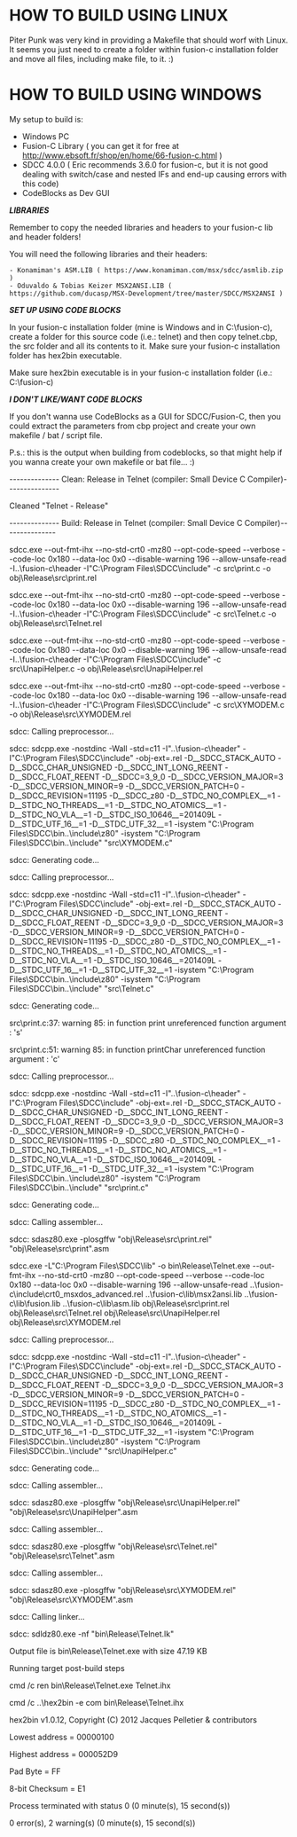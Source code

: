 # HOW TO BUILD USING LINUX

Piter Punk was very kind in providing a Makefile that should worf with Linux.
It seems you just need to create a folder within fusion-c installation folder
and move all files, including make file, to it. :)

# HOW TO BUILD USING WINDOWS

My setup to build is:

- Windows PC
- Fusion-C Library ( you can get it for free at http://www.ebsoft.fr/shop/en/home/66-fusion-c.html )
- SDCC 4.0.0 ( Eric recommends 3.6.0 for fusion-c, but it is not good dealing with switch/case and 
  nested IFs and end-up causing errors with this code)
- CodeBlocks as Dev GUI

***LIBRARIES***

Remember to copy the needed libraries and headers to your fusion-c lib and header folders!

You will need the following libraries and their headers:

	- Konamiman's ASM.LIB ( https://www.konamiman.com/msx/sdcc/asmlib.zip )
	- Oduvaldo & Tobias Keizer MSX2ANSI.LIB ( https://github.com/ducasp/MSX-Development/tree/master/SDCC/MSX2ANSI )

***SET UP USING CODE BLOCKS***

In your fusion-c installation folder (mine is Windows and in C:\fusion-c), create a folder for this 
source code (i.e.: telnet) and then copy telnet.cbp, the src folder and all its contents to it. Make 
sure your fusion-c installation folder has hex2bin executable. 

Make sure hex2bin executable is in your fusion-c installation folder (i.e.: C:\fusion-c)

***I DON'T LIKE/WANT CODE BLOCKS***

If you don't wanna use CodeBlocks as a GUI for SDCC/Fusion-C, then you could extract the parameters 
from cbp project and create your own makefile / bat / script file.

P.s.: this is the output when building from codeblocks, so that might help if you wanna create your own 
makefile or bat file... :)

-------------- Clean: Release in Telnet (compiler: Small Device C Compiler)---------------

Cleaned "Telnet - Release"

-------------- Build: Release in Telnet (compiler: Small Device C Compiler)---------------

sdcc.exe --out-fmt-ihx --no-std-crt0 -mz80 --opt-code-speed --verbose --code-loc 0x180 --data-loc 0x0 --disable-warning 196 --allow-unsafe-read -I..\fusion-c\header -I"C:\Program Files\SDCC\include" -c src\print.c -o obj\Release\src\print.rel

sdcc.exe --out-fmt-ihx --no-std-crt0 -mz80 --opt-code-speed --verbose --code-loc 0x180 --data-loc 0x0 --disable-warning 196 --allow-unsafe-read -I..\fusion-c\header -I"C:\Program Files\SDCC\include" -c src\Telnet.c -o obj\Release\src\Telnet.rel

sdcc.exe --out-fmt-ihx --no-std-crt0 -mz80 --opt-code-speed --verbose --code-loc 0x180 --data-loc 0x0 --disable-warning 196 --allow-unsafe-read -I..\fusion-c\header -I"C:\Program Files\SDCC\include" -c src\UnapiHelper.c -o obj\Release\src\UnapiHelper.rel

sdcc.exe --out-fmt-ihx --no-std-crt0 -mz80 --opt-code-speed --verbose --code-loc 0x180 --data-loc 0x0 --disable-warning 196 --allow-unsafe-read -I..\fusion-c\header -I"C:\Program Files\SDCC\include" -c src\XYMODEM.c -o obj\Release\src\XYMODEM.rel

sdcc: Calling preprocessor...

sdcc: sdcpp.exe -nostdinc -Wall -std=c11 -I"..\fusion-c\header" -I"C:\Program Files\SDCC\include" -obj-ext=.rel -D__SDCC_STACK_AUTO -D__SDCC_CHAR_UNSIGNED -D__SDCC_INT_LONG_REENT -D__SDCC_FLOAT_REENT -D__SDCC=3_9_0 -D__SDCC_VERSION_MAJOR=3 -D__SDCC_VERSION_MINOR=9 -D__SDCC_VERSION_PATCH=0 -D__SDCC_REVISION=11195 -D__SDCC_z80 -D__STDC_NO_COMPLEX__=1 -D__STDC_NO_THREADS__=1 -D__STDC_NO_ATOMICS__=1 -D__STDC_NO_VLA__=1 -D__STDC_ISO_10646__=201409L -D__STDC_UTF_16__=1 -D__STDC_UTF_32__=1 -isystem "C:\Program Files\SDCC\bin\..\include\z80" -isystem "C:\Program Files\SDCC\bin\..\include" "src\XYMODEM.c"

sdcc: Generating code...

sdcc: Calling preprocessor...

sdcc: sdcpp.exe -nostdinc -Wall -std=c11 -I"..\fusion-c\header" -I"C:\Program Files\SDCC\include" -obj-ext=.rel -D__SDCC_STACK_AUTO -D__SDCC_CHAR_UNSIGNED -D__SDCC_INT_LONG_REENT -D__SDCC_FLOAT_REENT -D__SDCC=3_9_0 -D__SDCC_VERSION_MAJOR=3 -D__SDCC_VERSION_MINOR=9 -D__SDCC_VERSION_PATCH=0 -D__SDCC_REVISION=11195 -D__SDCC_z80 -D__STDC_NO_COMPLEX__=1 -D__STDC_NO_THREADS__=1 -D__STDC_NO_ATOMICS__=1 -D__STDC_NO_VLA__=1 -D__STDC_ISO_10646__=201409L -D__STDC_UTF_16__=1 -D__STDC_UTF_32__=1 -isystem "C:\Program Files\SDCC\bin\..\include\z80" -isystem "C:\Program Files\SDCC\bin\..\include" "src\Telnet.c"

sdcc: Generating code...

src\print.c:37: warning 85: in function print unreferenced function argument : 's'

src\print.c:51: warning 85: in function printChar unreferenced function argument : 'c'

sdcc: Calling preprocessor...

sdcc: sdcpp.exe -nostdinc -Wall -std=c11 -I"..\fusion-c\header" -I"C:\Program Files\SDCC\include" -obj-ext=.rel -D__SDCC_STACK_AUTO -D__SDCC_CHAR_UNSIGNED -D__SDCC_INT_LONG_REENT -D__SDCC_FLOAT_REENT -D__SDCC=3_9_0 -D__SDCC_VERSION_MAJOR=3 -D__SDCC_VERSION_MINOR=9 -D__SDCC_VERSION_PATCH=0 -D__SDCC_REVISION=11195 -D__SDCC_z80 -D__STDC_NO_COMPLEX__=1 -D__STDC_NO_THREADS__=1 -D__STDC_NO_ATOMICS__=1 -D__STDC_NO_VLA__=1 -D__STDC_ISO_10646__=201409L -D__STDC_UTF_16__=1 -D__STDC_UTF_32__=1 -isystem "C:\Program Files\SDCC\bin\..\include\z80" -isystem "C:\Program Files\SDCC\bin\..\include" "src\print.c"

sdcc: Generating code...

sdcc: Calling assembler...

sdcc: sdasz80.exe -plosgffw "obj\Release\src\print.rel" "obj\Release\src\print".asm

sdcc.exe -L"C:\Program Files\SDCC\lib" -o bin\Release\Telnet.exe --out-fmt-ihx --no-std-crt0 -mz80 --opt-code-speed --verbose --code-loc 0x180 --data-loc 0x0 --disable-warning 196 --allow-unsafe-read ..\fusion-c\include\crt0_msxdos_advanced.rel ..\fusion-c\lib\msx2ansi.lib ..\fusion-c\lib\fusion.lib ..\fusion-c\lib\asm.lib obj\Release\src\print.rel obj\Release\src\Telnet.rel obj\Release\src\UnapiHelper.rel obj\Release\src\XYMODEM.rel

sdcc: Calling preprocessor...

sdcc: sdcpp.exe -nostdinc -Wall -std=c11 -I"..\fusion-c\header" -I"C:\Program Files\SDCC\include" -obj-ext=.rel -D__SDCC_STACK_AUTO -D__SDCC_CHAR_UNSIGNED -D__SDCC_INT_LONG_REENT -D__SDCC_FLOAT_REENT -D__SDCC=3_9_0 -D__SDCC_VERSION_MAJOR=3 -D__SDCC_VERSION_MINOR=9 -D__SDCC_VERSION_PATCH=0 -D__SDCC_REVISION=11195 -D__SDCC_z80 -D__STDC_NO_COMPLEX__=1 -D__STDC_NO_THREADS__=1 -D__STDC_NO_ATOMICS__=1 -D__STDC_NO_VLA__=1 -D__STDC_ISO_10646__=201409L -D__STDC_UTF_16__=1 -D__STDC_UTF_32__=1 -isystem "C:\Program Files\SDCC\bin\..\include\z80" -isystem "C:\Program Files\SDCC\bin\..\include" "src\UnapiHelper.c"

sdcc: Generating code...

sdcc: Calling assembler...

sdcc: sdasz80.exe -plosgffw "obj\Release\src\UnapiHelper.rel" "obj\Release\src\UnapiHelper".asm

sdcc: Calling assembler...

sdcc: sdasz80.exe -plosgffw "obj\Release\src\Telnet.rel" "obj\Release\src\Telnet".asm

sdcc: Calling assembler...

sdcc: sdasz80.exe -plosgffw "obj\Release\src\XYMODEM.rel" "obj\Release\src\XYMODEM".asm

sdcc: Calling linker...

sdcc: sdldz80.exe -nf "bin\Release\Telnet.lk"

Output file is bin\Release\Telnet.exe with size 47.19 KB

Running target post-build steps

cmd /c ren bin\Release\Telnet.exe Telnet.ihx

cmd /c ..\hex2bin -e com bin\Release\Telnet.ihx

hex2bin v1.0.12, Copyright (C) 2012 Jacques Pelletier & contributors

Lowest address = 00000100

Highest address = 000052D9

Pad Byte = FF

8-bit Checksum = E1

Process terminated with status 0 (0 minute(s), 15 second(s))

0 error(s), 2 warning(s) (0 minute(s), 15 second(s))
